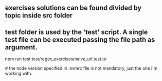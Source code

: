 ## exercises solutions can be found divided by topic inside src folder

## test folder is used by the 'test' script. A single test file can be executed passing the file path as argument.

npm run test test/regex_exercises/naive_url.test.ts

# the node version specified in .nvmrc file is not mandatory, just the one i'm working with.
